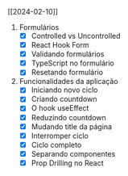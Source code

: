 [[2024-02-10]]
1. Formulários
	- [x] Controlled vs Uncontrolled
	- [x] React Hook Form
	- [x] Validando formulários
	- [x] TypeScript no formulário
	- [x] Resetando formulário
2. Funcionalidades da aplicação
	- [x] Iniciando novo ciclo
	- [x] Criando countdown
	- [x] O hook useEffect
	- [x] Reduzindo countdown
	- [x] Mudando title da página
	- [x] Interromper ciclo
	- [x] Ciclo completo
	- [x] Separando componentes
	- [x] Prop Drilling no React